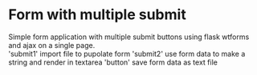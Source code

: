 # Form with multiple submit

Simple form application with multiple submit buttons using flask wtforms and ajax on a single page.
<br />
'submit1' import file to pupolate form
'submit2' use form data to make a string and render in textarea
'button' save form data as text file
